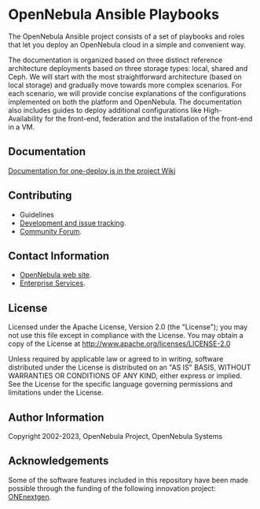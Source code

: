 # OpenNebula Ansible Playbooks

The OpenNebula Ansible project consists of a set of playbooks and roles that let you deploy an OpenNebula cloud in a simple and convenient way.

The documentation is organized based on three distinct reference architecture deployments based on three storage types: local, shared and Ceph. We will start with the most straightforward architecture (based on local storage) and gradually move towards more complex scenarios. For each scenario, we will provide concise explanations of the configurations implemented on both the platform and OpenNebula. The documentation also includes guides to deploy additional configurations like High-Availability for the front-end, federation and the installation of the front-end in a VM.

## Documentation
[Documentation for one-deploy is in the project Wiki](../../wiki/)

## Contributing

* Guidelines
* [Development and issue tracking](https://github.com/OpenNebula/one-deploy/issues).
* [Community Forum](https://forum.opennebula.io/c/development/one-deploy/).

## Contact Information

* [OpenNebula web site](https://opennebula.io).
* [Enterprise Services](https://opennebula.io/enterprise).
  
## License

Licensed under the Apache License, Version 2.0 (the "License"); you may not use this file except in compliance with the License. You may obtain a copy of the License at http://www.apache.org/licenses/LICENSE-2.0

Unless required by applicable law or agreed to in writing, software distributed under the License is distributed on an "AS IS" BASIS, WITHOUT WARRANTIES OR CONDITIONS OF ANY KIND, either express or implied. See the License for the specific language governing permissions and limitations under the License.

## Author Information

Copyright 2002-2023, OpenNebula Project, OpenNebula Systems

## Acknowledgements

Some of the software features included in this repository have been made possible through the funding of the following innovation project: [ONEnextgen](http://onenextgen.eu/).
